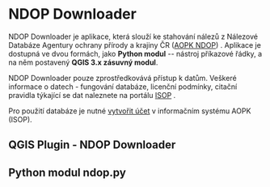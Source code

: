 NDOP Downloader
===============
NDOP Downloader je aplikace, která slouží ke stahování nálezů z Nálezové
Databáze Agentury ochrany přírody a krajiny ČR ([AOPK NDOP](https://portal.nature.cz/nd/))
. Aplikace je dostupná ve dvou formách, jako **Python modul** -- nástroj
příkazové řádky, a na něm postavený **QGIS 3.x zásuvný modul**. 


NDOP Downloader pouze zprostředkovává přístup k datům. Veškeré informace o datech - fungování databáze, licenční podmínky, citační pravidla týkající se dat naleznete na portálu
[ISOP](https://portal.nature.cz/publik_syst/ctihtmlpage.php?what=1021&nabidka=rozbalitModul&modulID=21)
.

Pro použití databáze je nutné
[vytvořit účet](https://idm.nature.cz/idm/#/registration) v informačním systému
 AOPK (ISOP).


QGIS Plugin - NDOP Downloader
-----------------------------




Python modul ndop.py
--------------------


